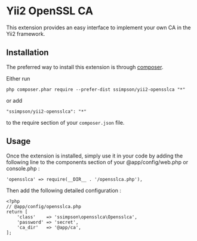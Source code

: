 Yii2 OpenSSL CA
===============
This extension provides an easy interface to implement your own CA in the Yii2 framework.

Installation
------------

The preferred way to install this extension is through [composer](http://getcomposer.org/download/).

Either run

```
php composer.phar require --prefer-dist ssimpson/yii2-opensslca "*"
```

or add

```
"ssimpson/yii2-opensslca": "*"
```

to the require section of your `composer.json` file.


Usage
-----

Once the extension is installed, simply use it in your code by adding the following line to 
the components section of your @app/config/web.php or console.php :

```
'opensslca' => require(__DIR__ . '/opensslca.php'),
```

Then add the following detailed configuration : 

```
<?php
// @app/config/opensslca.php
return [
    'class'    => 'ssimpson\opensslca\Opensslca',
    'password' => 'secret',
    'ca_dir'   => '@app/ca',
];
```